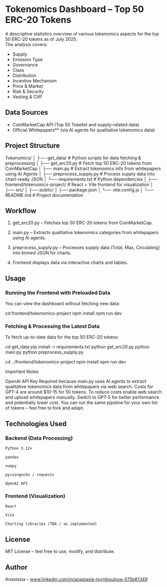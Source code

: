 # Tokenomics Dashboard – Top 50 ERC-20 Tokens

A descriptive statistics overview of various tokenomics aspects for the top 50 ERC-20 tokens as of July 2025.  
The analysis covers:  
- Supply
- Emission Type
- Governance
- Class
- Distribution
- Incentive Mechanism
- Price & Market
- Risk & Security
- Vesting & Cliff


## Data Sources
- CoinMarketCap API (Top 50 Tokelist and supply-related data)
- Official Whitepapers** (via AI agents for qualitative tokenomics data)


## Project Structure

Tokenomics/
│
├── get_data/                      # Python scripts for data fetching & preprocessing
│   ├── get_erc20.py               # Fetch top 50 ERC-20 tokens from CoinMarketCap
│   ├── main.py                    # Extract tokenomics info from whitepapers using AI Agents
│   ├── preprocess_supply.py       # Process supply data into chart-ready JSON
│   └── requirements.txt           # Python dependencies
│
├── frontend/tokenomics-project/   # React + Vite frontend for visualization
│   ├── src/
│   ├── public/
│   ├── package.json
│   └── vite.config.js
│
└── README.md                      # Project documentation


## Workflow

1. get_erc20.py – Fetches top 50 ERC-20 tokens from CoinMarketCap.

2. main.py – Extracts qualitative tokenomics categories from whitepapers using AI agents.

3. preprocess_supply.py – Processes supply data (Total, Max, Circulating) into binned JSON for charts.

4. Frontend displays data via interactive charts and tables.


## Usage
### Running the Frontend with Preloaded Data

You can view the dashboard without fetching new data:

cd frontend/tokenomics-project
npm install
npm run dev

### Fetching & Processing the Latest Data

To fetch up-to-date data for the top 50 ERC-20 tokens:

cd get_data
pip install -r requirements.txt
python get_erc20.py
python main.py
python preprocess_supply.py

cd ../frontend/tokenomics-project
npm install
npm run dev

Important Notes

OpenAI API Key Required because main.py uses AI agents to extract qualitative tokenomics data from whitepapers via web search.
Costs for GPT-4 are around $10–15 for 50 tokens. To reduce costs enable web search and upload whitepapers manually. Switch to GPT-5 for better performance and potentially lower cost.
You can run the same pipeline for your own list of tokens – feel free to fork and adapt.

## Technologies Used

### Backend (Data Processing)

    Python 3.12+

    pandas

    numpy

    pycoingecko / requests

    OpenAI API

### Frontend (Visualization)

    React

    Vite

    Charting libraries (TBA / as implemented)

## License

MIT License – feel free to use, modify, and distribute.

## Author

Anastasia – www.linkedin.com/in/anastasia-tsymboulova-575b81349

